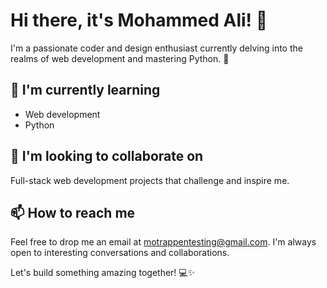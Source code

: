 # Hi there, it's Mohammed Ali! 👋

I'm a passionate coder and design enthusiast currently delving into the realms of web development and mastering Python. 🚀

## 🌱 I'm currently learning

- Web development
- Python

## 💼 I'm looking to collaborate on

Full-stack web development projects that challenge and inspire me.

## 📫 How to reach me

Feel free to drop me an email at [motrappentesting@gmail.com](mailto:motrappentesting@gmail.com). I'm always open to interesting conversations and collaborations.

Let's build something amazing together! 💻✨
